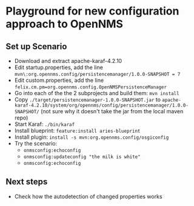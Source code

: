 # Playground for new configuration approach to OpenNMS

## Set up Scenario
* Download and extract apache-karaf-4.2.10
* Edit startup.properties, add the line `mvn\:org.opennms.config/persistencemanager/1.0.0-SNAPSHOT = 7`
* Edit custom.properties, add the line `felix.cm.pm=org.opennms.config.OpenNMSPersistenceManager`
* Go into each of the the 2 subprojects and build them: `mvn install`
* Copy `./target/persistencemanager-1.0.0-SNAPSHOT.jar` to `apache-karaf-4.2.10/system/org/opennms/config/persistencemanager/1.0.0-SNAPSHOT/` (not sure why it doesn't take the jar from the local maven repo)
* Start Karaf: `./bin/karaf`
* Install blueprint: `feature:install aries-blueprint`
* Install plugin: `install -s mvn:org.opennms.config/osgiconfig`
* Try the scenario:
  * `onmsconfig:echoconfig`
  * `onmsconfig:updateconfig "the milk is white"`
  * `onmsconfig:echoconfig`

## Next steps
* Check how the autodetection of changed properties works

